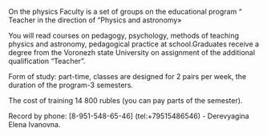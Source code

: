 On the physics Faculty is a set of groups on the educational program “ Teacher in the direction of “Physics and astronomy»

You will read courses on pedagogy, psychology, methods of teaching physics and astronomy, pedagogical practice at school.Graduates receive a degree from the Voronezh state University on assignment of the additional qualification “Teacher”.

Form of study: part-time, classes are designed for 2 pairs per week, the duration of the program-3 semesters.

The cost of training 14 800 rubles (you can pay parts of the semester).

Record by phone: \[8-951-548-65-46\] (tel:+79515486546) - Derevyagina Elena Ivanovna.